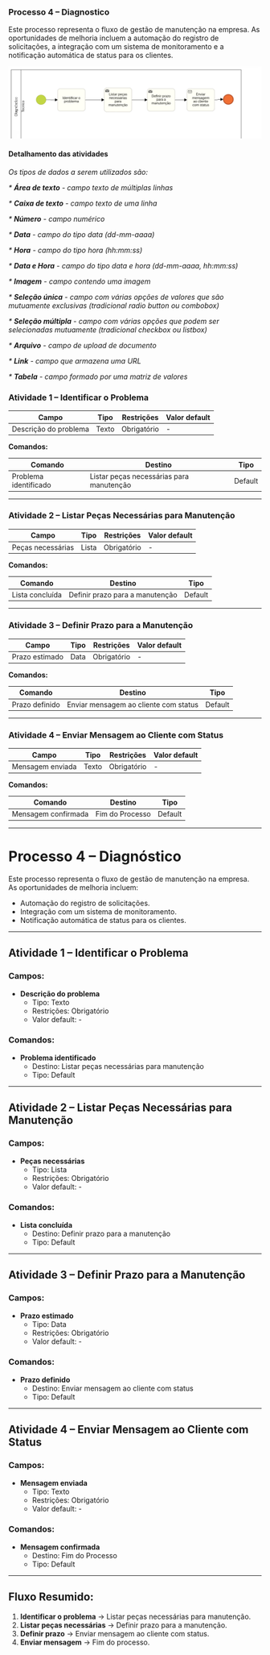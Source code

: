 ### Processo 4 – Diagnostico

Este processo representa o fluxo de gestão de manutenção na empresa. As oportunidades de melhoria incluem a automação do registro de solicitações, a integração com um sistema de monitoramento e a notificação automática de status para os clientes.

![Modelo BPMN do Processo](/docs/images/processos/novo/DiagnosticoBPMN.png)
#### Detalhamento das atividades

_Os tipos de dados a serem utilizados são:_

_* **Área de texto** - campo texto de múltiplas linhas_

_* **Caixa de texto** - campo texto de uma linha_

_* **Número** - campo numérico_

_* **Data** - campo do tipo data (dd-mm-aaaa)_

_* **Hora** - campo do tipo hora (hh:mm:ss)_

_* **Data e Hora** - campo do tipo data e hora (dd-mm-aaaa, hh:mm:ss)_

_* **Imagem** - campo contendo uma imagem_

_* **Seleção única** - campo com várias opções de valores que são mutuamente exclusivas (tradicional radio button ou combobox)_

_* **Seleção múltipla** - campo com várias opções que podem ser selecionadas mutuamente (tradicional checkbox ou listbox)_

_* **Arquivo** - campo de upload de documento_

_* **Link** - campo que armazena uma URL_

_* **Tabela** - campo formado por uma matriz de valores_


### **Atividade 1 – Identificar o Problema**

| **Campo**             | **Tipo** | **Restrições** | **Valor default** |
|----------------------|---------|--------------|----------------|
| Descrição do problema | Texto   | Obrigatório  | -              |

**Comandos:**

| **Comando**            | **Destino**                                | **Tipo**  |
|------------------------|-------------------------------------------|-----------|
| Problema identificado | Listar peças necessárias para manutenção | Default   |

---

### **Atividade 2 – Listar Peças Necessárias para Manutenção**

| **Campo**            | **Tipo** | **Restrições** | **Valor default** |
|---------------------|---------|--------------|----------------|
| Peças necessárias  | Lista   | Obrigatório  | -              |

**Comandos:**

| **Comando**        | **Destino**                         | **Tipo**  |
|-------------------|------------------------------------|-----------|
| Lista concluída  | Definir prazo para a manutenção   | Default   |

---

### **Atividade 3 – Definir Prazo para a Manutenção**

| **Campo**       | **Tipo** | **Restrições** | **Valor default** |
|--------------|---------|--------------|----------------|
| Prazo estimado | Data    | Obrigatório  | -              |

**Comandos:**

| **Comando**      | **Destino**                           | **Tipo**  |
|-----------------|--------------------------------------|-----------|
| Prazo definido | Enviar mensagem ao cliente com status | Default   |

---

### **Atividade 4 – Enviar Mensagem ao Cliente com Status**

| **Campo**          | **Tipo** | **Restrições** | **Valor default** |
|-------------------|---------|--------------|----------------|
| Mensagem enviada | Texto   | Obrigatório  | -              |

**Comandos:**

| **Comando**          | **Destino**          | **Tipo**  |
|---------------------|---------------------|-----------|
| Mensagem confirmada | Fim do Processo     | Default   |

---
# Processo 4 – Diagnóstico

Este processo representa o fluxo de gestão de manutenção na empresa.  
As oportunidades de melhoria incluem:
- Automação do registro de solicitações.
- Integração com um sistema de monitoramento.
- Notificação automática de status para os clientes.

---

## Atividade 1 – Identificar o Problema

### Campos:
- **Descrição do problema**  
  - Tipo: Texto  
  - Restrições: Obrigatório  
  - Valor default: -

### Comandos:
- **Problema identificado**  
  - Destino: Listar peças necessárias para manutenção  
  - Tipo: Default

---

## Atividade 2 – Listar Peças Necessárias para Manutenção

### Campos:
- **Peças necessárias**  
  - Tipo: Lista  
  - Restrições: Obrigatório  
  - Valor default: -

### Comandos:
- **Lista concluída**  
  - Destino: Definir prazo para a manutenção  
  - Tipo: Default

---

## Atividade 3 – Definir Prazo para a Manutenção

### Campos:
- **Prazo estimado**  
  - Tipo: Data  
  - Restrições: Obrigatório  
  - Valor default: -

### Comandos:
- **Prazo definido**  
  - Destino: Enviar mensagem ao cliente com status  
  - Tipo: Default

---

## Atividade 4 – Enviar Mensagem ao Cliente com Status

### Campos:
- **Mensagem enviada**  
  - Tipo: Texto  
  - Restrições: Obrigatório  
  - Valor default: -

### Comandos:
- **Mensagem confirmada**  
  - Destino: Fim do Processo  
  - Tipo: Default

---

## Fluxo Resumido:

1. **Identificar o problema** → Listar peças necessárias para manutenção.
2. **Listar peças necessárias** → Definir prazo para a manutenção.
3. **Definir prazo** → Enviar mensagem ao cliente com status.
4. **Enviar mensagem** → Fim do processo.

